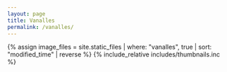 ```yaml
---
layout: page
title: Vanalles
permalink: /vanalles/
---
```

{% assign image_files = site.static_files | where: "vanalles", true | sort: "modified_time" | reverse %}
{% include_relative includes/thumbnails.inc %}